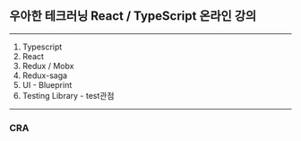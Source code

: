 ## 우아한 테크러닝 React / TypeScript 온라인 강의

---

1. Typescript
2. React
3. Redux / Mobx
4. Redux-saga
5. UI - Blueprint
6. Testing Library - test관점

---

### CRA
